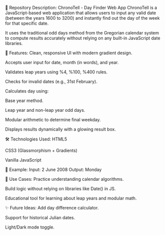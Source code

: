 📘 Repository Description: ChronoTell - Day Finder Web App
ChronoTell is a JavaScript-based web application that allows users to input any valid date (between the years 1600 to 3200) and instantly find out the day of the week for that specific date.

It uses the traditional odd days method from the Gregorian calendar system to compute results accurately without relying on any built-in JavaScript date libraries.

🚀 Features:
Clean, responsive UI with modern gradient design.

Accepts user input for date, month (in words), and year.

Validates leap years using %4, %100, %400 rules.

Checks for invalid dates (e.g., 31st February).

Calculates day using:

Base year method.

Leap year and non-leap year odd days.

Modular arithmetic to determine final weekday.

Displays results dynamically with a glowing result box.

🛠️ Technologies Used:
HTML5

CSS3 (Glassmorphism + Gradients)

Vanilla JavaScript

📆 Example:
Input: 2 June 2008
Output: Monday

📌 Use Cases:
Practice understanding calendar algorithms.

Build logic without relying on libraries like Date() in JS.

Educational tool for learning about leap years and modular math.

✨ Future Ideas:
Add day difference calculator.

Support for historical Julian dates.

Light/Dark mode toggle.

